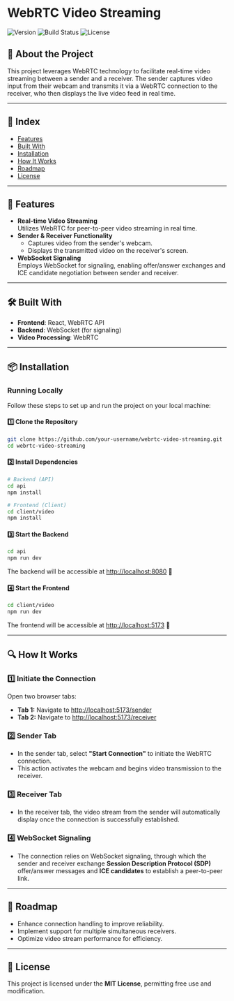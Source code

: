 # WebRTC Video Streaming

![Version](https://img.shields.io/badge/version-1.0.0-blue)
![Build Status](https://img.shields.io/badge/build-passing-brightgreen)
![License](https://img.shields.io/badge/license-MIT-lightgrey)

## 📌 About the Project
This project leverages WebRTC technology to facilitate real-time video streaming between a sender and a receiver. The sender captures video input from their webcam and transmits it via a WebRTC connection to the receiver, who then displays the live video feed in real time.

---

## 📑 Index
- [Features](#-features)
- [Built With](#-built-with)
- [Installation](#-installation)
- [How It Works](#-how-it-works)
- [Roadmap](#-roadmap)
- [License](#-license)

---

## 🚀 Features
- **Real-time Video Streaming**  
  Utilizes WebRTC for peer-to-peer video streaming in real time.  
- **Sender & Receiver Functionality**  
  - Captures video from the sender's webcam.  
  - Displays the transmitted video on the receiver's screen.  
- **WebSocket Signaling**  
  Employs WebSocket for signaling, enabling offer/answer exchanges and ICE candidate negotiation between sender and receiver.

---

## 🛠 Built With
- **Frontend**: React, WebRTC API  
- **Backend**: WebSocket (for signaling)  
- **Video Processing**: WebRTC  

---

## 📦 Installation
### Running Locally
Follow these steps to set up and run the project on your local machine:

#### 1️⃣ Clone the Repository
```sh
git clone https://github.com/your-username/webrtc-video-streaming.git
cd webrtc-video-streaming
```

#### 2️⃣ Install Dependencies
```sh
# Backend (API)
cd api
npm install

# Frontend (Client)
cd client/video
npm install
```

#### 3️⃣ Start the Backend
```sh
cd api
npm run dev
```
The backend will be accessible at [http://localhost:8080](http://localhost:8080) 🚀

#### 4️⃣ Start the Frontend
```sh
cd client/video
npm run dev
```
The frontend will be accessible at [http://localhost:5173](http://localhost:5173) 🚀

---

## 🔍 How It Works
### 1️⃣ Initiate the Connection
Open two browser tabs:
- **Tab 1:** Navigate to [http://localhost:5173/sender](http://localhost:5173/sender)
- **Tab 2:** Navigate to [http://localhost:5173/receiver](http://localhost:5173/receiver)

### 2️⃣ Sender Tab
- In the sender tab, select **"Start Connection"** to initiate the WebRTC connection.
- This action activates the webcam and begins video transmission to the receiver.

### 3️⃣ Receiver Tab
- In the receiver tab, the video stream from the sender will automatically display once the connection is successfully established.

### 4️⃣ WebSocket Signaling
- The connection relies on WebSocket signaling, through which the sender and receiver exchange **Session Description Protocol (SDP)** offer/answer messages and **ICE candidates** to establish a peer-to-peer link.

---

## 📌 Roadmap
- Enhance connection handling to improve reliability.
- Implement support for multiple simultaneous receivers.
- Optimize video stream performance for efficiency.

---

## 📝 License
This project is licensed under the **MIT License**, permitting free use and modification.


